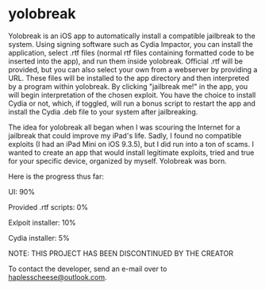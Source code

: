 # yolobreak
Yolobreak is an iOS app to automatically install a compatible jailbreak to the system. Using signing software such as Cydia Impactor, you can install the application, select .rtf files (normal rtf files containing formatted code to be inserted into the app), and run them inside yolobreak. Official .rtf will be provided, but you can also select your own from a webserver by providing a URL. These files will be installed to the app directory and then interpreted by a program within yolobreak. By clicking "jailbreak me!" in the app, you will begin interpretation of the chosen exploit. You have the choice to install Cydia or not, which, if toggled, will run a bonus script to restart the app and install the Cydia .deb file to your system after jailbreaking.

The idea for yolobreak all began when I was scouring the Internet for a jailbreak that could improve my iPad's life. Sadly, I found no compatible exploits (I had an iPad Mini on iOS 9.3.5), but I did run into a ton of scams. I wanted to create an app that would install legitimate exploits, tried and true for your specific device, organized by myself. Yolobreak was born.

Here is the progress thus far:

UI: 90%

Provided .rtf scripts: 0%

Exlpoit installer: 10%

Cydia installer: 5%

NOTE: THIS PROJECT HAS BEEN DISCONTINUED BY THE CREATOR

To contact the developer, send an e-mail over to haplesscheese@outlook.com.
